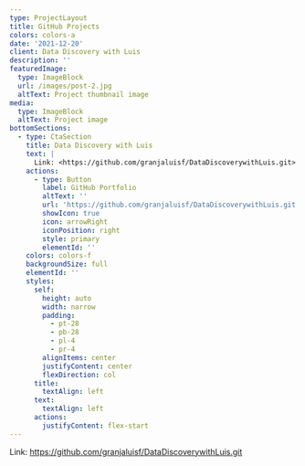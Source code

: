 ```yaml
---
type: ProjectLayout
title: GitHub Projects
colors: colors-a
date: '2021-12-20'
client: Data Discovery with Luis
description: ''
featuredImage:
  type: ImageBlock
  url: /images/post-2.jpg
  altText: Project thumbnail image
media:
  type: ImageBlock
  altText: Project image
bottomSections:
  - type: CtaSection
    title: Data Discovery with Luis
    text: |
      Link: <https://github.com/granjaluisf/DataDiscoverywithLuis.git>
    actions:
      - type: Button
        label: GitHub Portfolio
        altText: ''
        url: 'https://github.com/granjaluisf/DataDiscoverywithLuis.git'
        showIcon: true
        icon: arrowRight
        iconPosition: right
        style: primary
        elementId: ''
    colors: colors-f
    backgroundSize: full
    elementId: ''
    styles:
      self:
        height: auto
        width: narrow
        padding:
          - pt-28
          - pb-28
          - pl-4
          - pr-4
        alignItems: center
        justifyContent: center
        flexDirection: col
      title:
        textAlign: left
      text:
        textAlign: left
      actions:
        justifyContent: flex-start
---
```

Link: <https://github.com/granjaluisf/DataDiscoverywithLuis.git>

